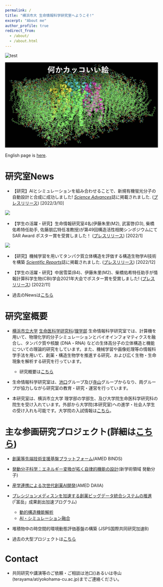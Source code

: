 ```yaml
---
permalink: /
title: "横浜市大 生命情報科学研究室へようこそ!"
excerpt: "About me"
author_profile: true
redirect_from: 
  - /about/
  - /about.html
---
```


![test](https://github.com/ycu-iil/cls-lab.jp.github.io/blob/master/images/about_image.jpg?raw=true)

![test](/images/about_image.jpg?raw=true)


English page is [here](https://ycu-iil.github.io/cls-lab.en.github.io/).

# 研究室News

- 【研究】AIとシミュレーションを組み合わせることで、新規有機蛍光分子の自動設計と合成に成功しました! [*Science Advances*](https://www.science.org/doi/10.1126/sciadv.abj3906)誌に掲載されました. ([プレスリリース](https://www.yokohama-cu.ac.jp/news/2021/20220310terayama.html)) [2022/3/10] <br>
<img src="https://github.com/ycu-iil/cls-lab.jp.github.io/blob/master/images/Sci_Adv_2022.jpg?raw=true" width="200"> 

- 【学生の活躍・研究】生命情報研究室4名(伊藤朱里(M2), 武富啓(D3), 柴橋佑希特任助手, 佐藤朋広特任准教授)が第49回構造活性相関シンポジウムにて SAR Award ポスター賞を受賞しました！ ([プレスリリース](http://www.tsurumi.yokohama-cu.ac.jp/news/20220114_ito_taketomi_shibahashi_sato.html)) [2022/1] <br>
<img src="https://github.com/ycu-iil/cls-lab.jp.github.io/blob/master/images/qsar2021_4.jpg?raw=true" width="200"> 

- 【研究】機械学習を用いてタンパク質立体構造を評価する構造生物学AI技術を構築 [*Scientific Reports*](https://www.nature.com/articles/s41598-021-02948-y)誌に掲載されました. ([プレスリリース](https://www.yokohama-cu.ac.jp/news/2021/202112ikeguchi_scirep.html)) [2022/12]

- 【学生の活躍・研究】中居雪菜(B4)、伊藤朱里(M2)、柴橋佑希特任助手が情報計算科学生物(CBI)学会2021年大会でポスター賞を受賞しました! ([プレスリリース](http://www.tsurumi.yokohama-cu.ac.jp/news/20211126_ito_nakai_shibahashi.html)) [2022/11]

- 過去のNewsは[こちら](old.md)

# 研究室概要
- [横浜市立大学](https://www.yokohama-cu.ac.jp) [生命医科学研究科](http://www.tsurumi.yokohama-cu.ac.jp/index.html)/[理学部](https://www.yokohama-cu.ac.jp/academics/science/index.html) 生命情報科学研究室では、計算機を用いて、物理化学的分子シミュレーションとバイオインフォマティクスを融合し、タンパク質や核酸 (DNA・RNA) などの生体高分子の立体構造と機能についての理論的研究をしています。また、機械学習や画像処理等の情報科学手法を用いて、創薬・構造生物学を推進する研究、および広く生物・生命現象を解析する研究を行っています。

  - 研究概要は[こちら](research.md)

- 生命情報科学研究室は、[池口](members.md)グループ及び[寺山](members.md)グループからなり、両グループが協力しながら研究室の教育・研究・運営を行っています。

- 本研究室は、横浜市立大学 理学部の学部生、及び大学院生命医科学研究科の院生を受け入れています。外部から大学院(本研究室)への進学・社会人学生の受け入れも可能です。大学院の入試情報は[こちら](http://www.tsurumi.yokohama-cu.ac.jp/admis/index.html)。




# 主な参画研究プロジェクト(詳細は[こちら](projects.md))

- [創薬等先端技術支援基盤プラットフォーム](https://www.binds.jp)(AMED BINDS)

- [発動分子科学：エネルギー変換が拓く自律的機能の設計](http://www.molecular-engine.bio.titech.ac.jp)(新学術領域 発動分子)

- [産学連携による次世代創薬AI開発](https://www.amed.go.jp/program/list/11/02/001_02-04.html)(AMED DAIIA)

- [プレシジョンメディスンを加速する創薬ビッグデータ統合システムの推進](https://mddpm.riken.jp)(「富岳」成果創出加速プログラム)
  - [動的構造機能解析](https://mddpm.riken.jp/research/1_bunshibyotai.html)
  - [AI・シミュレーション融合](https://mddpm.riken.jp/research/4_AIDATA.html)

- 堆積物中の時空間的環境動態評価基盤の構築 (JSPS国際共同研究加速B)

- 過去の大型プロジェクトは[こちら](old.md)

#  Contact

  - 共同研究や講演等のご依頼・ご相談は池口()あるいは寺山(terayama/at/yokohama-cu.ac.jp)までご連絡ください。
